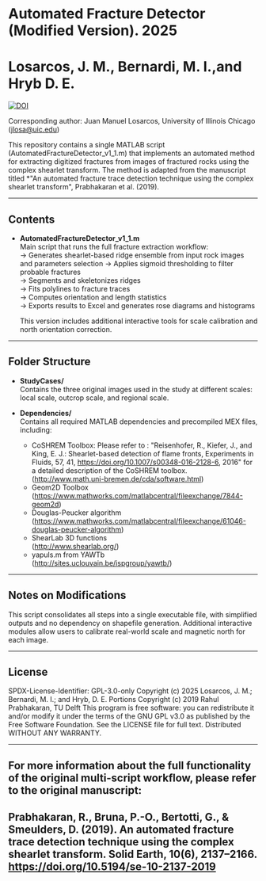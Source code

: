 # Automated Fracture Detector (Modified Version). 2025
# Losarcos, J. M., Bernardi, M. I.,and Hryb D. E.
[![DOI](https://zenodo.org/badge/DOI/10.5281/zenodo.16696176.svg)](https://doi.org/10.5281/zenodo.16696176)

Corresponding author: Juan Manuel Losarcos, University of Illinois Chicago (jlosa@uic.edu)  

This repository contains a single MATLAB script (AutomatedFractureDetector_v1_1.m) that implements an automated method for extracting digitized fractures from images of fractured rocks using the complex shearlet transform. The method is adapted from the manuscript titled *"An automated fracture trace detection technique using the complex shearlet transform", Prabhakaran et al. (2019).


---

## Contents

- **AutomatedFractureDetector_v1_1.m**  
  Main script that runs the full fracture extraction workflow:  
  → Generates shearlet-based ridge ensemble from input rock images and parameters selection 
  → Applies sigmoid thresholding to filter probable fractures  
  → Segments and skeletonizes ridges  
  → Fits polylines to fracture traces  
  → Computes orientation and length statistics  
  → Exports results to Excel and generates rose diagrams and histograms  

  This version includes additional interactive tools for scale calibration and north orientation correction.

---

## Folder Structure

- **StudyCases/**  
  Contains the three original images used in the study at different scales: local scale, outcrop scale, and regional scale.

- **Dependencies/**  
  Contains all required MATLAB dependencies and precompiled MEX files, including:

  - CoSHREM Toolbox: Please refer to : "Reisenhofer, R., Kiefer, J., and King, E. J.: Shearlet-based         detection of flame fronts, Experiments in Fluids, 57, 41, https://doi.org/10.1007/s00348-016-2128-6,     2016" for a detailed description of the CoSHREM toolbox.  
    (http://www.math.uni-bremen.de/cda/software.html)  
  - Geom2D Toolbox  
    (https://www.mathworks.com/matlabcentral/fileexchange/7844-geom2d)  
  - Douglas-Peucker algorithm  
    (https://www.mathworks.com/matlabcentral/fileexchange/61046-douglas-peucker-algorithm)  
  - ShearLab 3D functions  
    (http://www.shearlab.org/)  
  - yapuls.m from YAWTb  
    (http://sites.uclouvain.be/ispgroup/yawtb/)

---

## Notes on Modifications

This script consolidates all steps into a single executable file, with simplified outputs and no dependency on shapefile generation. Additional interactive modules allow users to calibrate real-world scale and magnetic north for each image.

---

## License

SPDX-License-Identifier: GPL-3.0-only
Copyright (c) 2025 Losarcos, J. M.; Bernardi, M. I.; and Hryb, D. E.
Portions Copyright (c) 2019 Rahul Prabhakaran, TU Delft
This program is free software: you can redistribute it and/or modify it
under the terms of the GNU GPL v3.0 as published by the Free Software Foundation.
See the LICENSE file for full text. Distributed WITHOUT ANY WARRANTY.

---

## For more information about the full functionality of the original multi-script workflow, please refer to the original manuscript:

## Prabhakaran, R., Bruna, P.-O., Bertotti, G., & Smeulders, D. (2019). An automated fracture trace detection technique using the complex shearlet transform. Solid Earth, 10(6), 2137–2166. https://doi.org/10.5194/se-10-2137-2019
